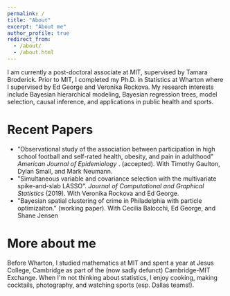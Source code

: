 ```yaml
---
permalink: /
title: "About"
excerpt: "About me"
author_profile: true
redirect_from: 
  - /about/
  - /about.html
---
```

I am currently a post-doctoral associate at MIT, supervised by Tamara Broderick.
Prior to MIT, I completed my Ph.D. in Statistics at Wharton where I supervised by Ed George and Veronika Rockova.
My research interests include Bayesian hierarchical modeling, Bayesian regression trees, model selection, causal inference, and applications in public health and sports.

Recent Papers
======

* "Observational study of the association between participation in high school football and self-rated health, obesity, and pain in adulthood" <i> American Journal of Epidemiology </i>. (accepted). With Timothy Gaulton, Dylan Small, and Mark Neumann. 
* "Simultaneous variable and covariance selection with the multivariate spike-and-slab LASSO". <i> Journal of Computational and Graphical Statistics</i> (2019). With Veronika Rockova and Ed George.
* "Bayesian spatial clustering of crime in Philadelphia with particle optimizaiton." (working paper). With Cecilia Balocchi, Ed George, and Shane Jensen

More about me
======

Before Wharton, I studied mathematics at MIT and spent a year at Jesus College, Cambridge as part of the (now sadly defunct) Cambridge-MIT Exchange.
When I'm not thinking about statistics, I enjoy cooking, making cocktails, photography, and watching sports (esp. Dallas teams!).
